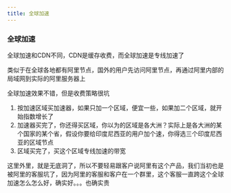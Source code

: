 ```yaml
---
title: 全球加速
---
```

### 全球加速

全球加速和CDN不同，CDN是缓存收费，而全球加速是专线加速了

类似于在全球各地都有阿里节点，国外的用户先访问阿里节点，再通过阿里内部的局域网到实际的阿里服务器上

全球加速效果不错，但是收费策略很坑

1. 按加速区域买加速器，如果只加一个区域，便宜一些，如果加二个区域，就开始指数增长了
2. 加速器买完了，你还得买区域，你以为的区域是各大洲？实际上是各大洲的某个国家的某个省，假设你要给印度尼西亚的用户加个速，你得选三个印度尼西亚的区域节点
3. 区域买完了，买这个区域专线加速的带宽

这里外里，就是无底洞了，所以不要轻易跟客户说阿里有这个产品，我们当初也是被阿里的客服坑了，因为阿里的客服和客户在一个群里，这个客服一直跨这个全球加速怎么怎么好，确实好。。。也确实贵